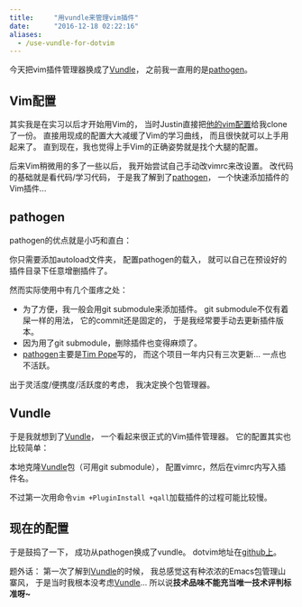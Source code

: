 ```yaml
---
title:     "用vundle来管理vim插件"
date:      "2016-12-18 02:22:16"
aliases:
  - /use-vundle-for-dotvim
---
```


今天把vim插件管理器换成了[Vundle][vundle]，
之前我一直用的是[pathogen][pathogen]。

<!--more-->


## Vim配置

其实我是在实习以后才开始用Vim的，
当时Justin直接把[他的vim配置][dotvim-justin]给我clone了一份。
直接用现成的配置大大减缓了Vim的学习曲线，
而且很快就可以上手用起来了。
直到现在，我也觉得上手Vim的正确姿势就是找个大腿的配置。

后来Vim稍微用的多了一些以后，
我开始尝试自己手动改vimrc来改设置。
改代码的基础就是看代码/学习代码，
于是我了解到了[pathogen][pathogen]，
一个快速添加插件的Vim插件...


## pathogen

pathogen的优点就是小巧和直白：

你只需要添加autoload文件夹，
配置pathogen的载入，
就可以自己在预设好的插件目录下任意增删插件了。

然而实际使用中有几个蛋疼之处：

* 为了方便，我一般会用git submodule来添加插件。
git submodule不仅有着屎一样的用法，
它的commit还是固定的，
于是我经常要手动去更新插件版本。
* 因为用了git submodule，删除插件也变得麻烦了。
* [pathogen][pathogen]主要是[Tim Pope][tpope]写的，
而这个项目一年内只有三次更新…
一点也不活跃。

出于灵活度/便携度/活跃度的考虑，
我决定换个包管理器。


## Vundle

于是我就想到了[Vundle][vundle]，
一个看起来很正式的Vim插件管理器。
它的配置其实也比较简单：

本地克隆[Vundle][vundle]包（可用git submodule），
配置vimrc，然后在vimrc内写入插件名。

不过第一次用命令`vim +PluginInstall +qall`加载插件的过程可能比较慢。


## 现在的配置

于是鼓捣了一下，
成功从pathogen换成了vundle。
dotvim地址在[github上][dotvim]。

题外话：
第一次了解到[Vundle][vundle]的时候，
我总感觉这有种浓浓的Emacs包管理山寨风，
于是当时我根本没考虑[Vundle][vundle]…
所以说**技术品味不能充当唯一技术评判标准呀~**

[vundle]:          https://github.com/VundleVim/Vundle.vim
[pathogen]:        https://github.com/tpope/vim-pathogen
[dotvim-justin]:   https://github.com/LKI/dotvim
[tpope]:           https://github.com/tpope
[dotvim]:          https://github.com/LKI/dotvim
